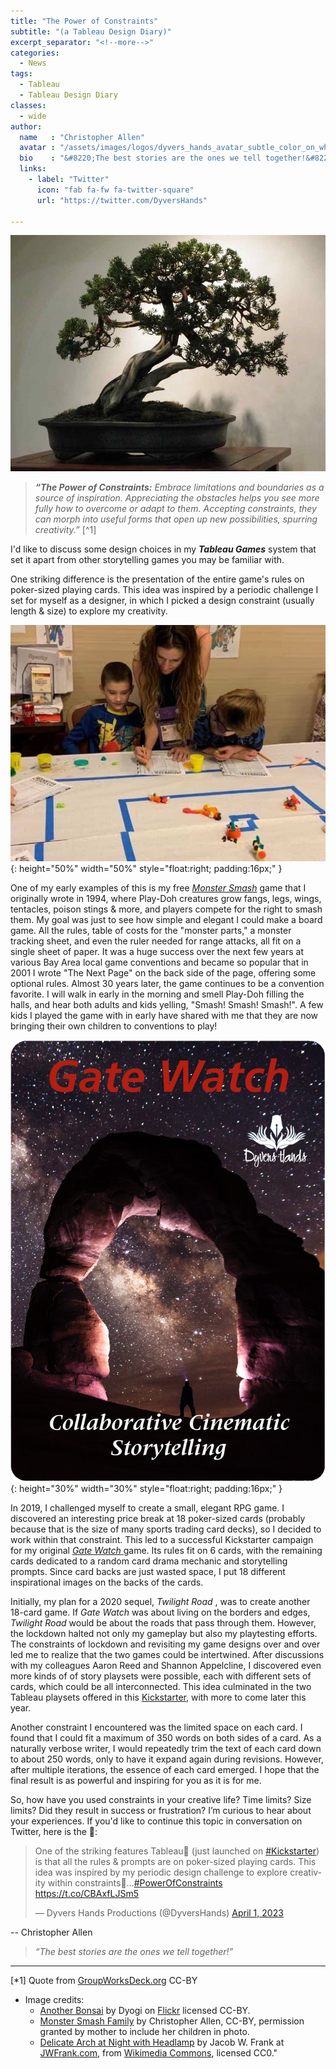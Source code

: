```yaml
---
title: "The Power of Constraints"
subtitle: "(a Tableau Design Diary)"
excerpt_separator: "<!--more-->"
categories:
  - News
tags:
  - Tableau
  - Tableau Design Diary
classes:
  - wide
author:
  name   : "Christopher Allen"
  avatar : "/assets/images/logos/dyvers_hands_avatar_subtle_color_on_white.svg"
  bio    : "&#8220;The best stories are the ones we tell together!&#8221;"
  links:
    - label: "Twitter"
      icon: "fab fa-fw fa-twitter-square"
      url: "https://twitter.com/DyversHands"

---
```


![Another Bonsai](/assets/images/originals/5524991164_9d9c99bdd7_o.jpg)

> ***“The Power of Constraints:**  Embrace limitations and boundaries as a source of inspiration. Appreciating the obstacles helps you see more fully how to overcome or adapt to them. Accepting constraints, they can morph into useful forms that open up new possibilities, spurring creativity.”*    [^1]

I'd like to discuss some design choices in my ***Tableau Games*** system that set it apart from other storytelling games you may be familiar with.

One striking difference is the presentation of the entire game's rules on poker-sized playing cards. This idea was inspired by a periodic challenge I set for myself as a designer, in which I picked a design constraint (usually length & size) to explore my creativity.

<!--more-->

![Monster Smash Family](/assets/images/originals/DzzjySEVAAAJWS9.jpg){: height="50%" width="50%" style="float:right; padding:16px;" }

One of my early examples of this is my free [*Monster Smash*](https://github.com/ChristopherA/MonsterSmashGame2001) game that I originally wrote in 1994, where Play-Doh creatures grow fangs, legs, wings, tentacles, poison stings & more, and players compete for the right to smash them. My goal was just to see how simple and elegant I could make a board game. All the rules, table of costs for the "monster parts," a monster tracking sheet, and even the ruler needed for range attacks, all fit on a single sheet of paper. It was a huge success over the next few years at various Bay Area local game conventions and became so popular that in 2001 I wrote "The Next Page" on the back side of the page, offering some optional rules. Almost 30 years later, the game continues to be a convention favorite. I will walk in early in the morning and smell Play-Doh filling the halls, and hear both adults and kids yelling, "Smash! Smash! Smash!". A few kids I played the game with in early have shared with me that they are now bringing their own children to conventions to play!

![Gate Watch - Cover (Transparent, Curved Corners, 750x1050)](/assets/images/games/gatewatch2019/gate_watch_2019_cover_transparent_curvedcorners_750x1050.png){: height="30%" width="30%" style="float:right; padding:16px;" }

In 2019, I challenged myself to create a small, elegant RPG game. I discovered an interesting price break at 18 poker-sized cards (probably because that is the size of many sports trading card decks), so I decided to work within that constraint. This led to a successful Kickstarter campaign for my original [ *Gate Watch* ](https://www.kickstarter.com/projects/christophera/gate-watcha-collaborative-storytelling-game-quickstarter) game. Its rules fit on 6 cards, with the remaining cards dedicated to a random card drama mechanic and storytelling prompts. Since card backs are just wasted space, I put 18 different inspirational images on the backs of the cards.

Initially, my plan for a 2020 sequel, *Twilight Road* , was to create another 18-card game. If  *Gate Watch*  was about living on the borders and edges,  *Twilight Road*  would be about the roads that pass through them. However, the lockdown halted not only my gameplay but also my playtesting efforts. The constraints of lockdown and revisiting my game designs over and over led me to realize that the two games could be intertwined. After discussions with my colleagues Aaron Reed and Shannon Appelcline, I discovered even more kinds of of story playsets were possible, each with different sets of cards, which could be all interconnected. This idea culminated in the two Tableau playsets offered in this [Kickstarter](https://www.kickstarter.com/projects/christophera/tableau-twilight-road-and-gate-watch-playsets-quickstarter), with more to come later this year.

Another constraint I encountered was the limited space on each card. I found that I could fit a maximum of 350 words on both sides of a card. As a naturally verbose writer, I would repeatedly trim the text of each card down to about 250 words, only to have it expand again during revisions. However, after multiple iterations, the essence of each card emerged. I hope that the final result is as powerful and inspiring for you as it is for me.

So, how have you used constraints in your creative life? Time limits? Size limits? Did they result in success or frustration? I’m curious to hear about your experiences. If you'd like to continue this topic in conversation on Twitter, here is the 🧵:

<blockquote class="twitter-tweet"><p lang="en" dir="ltr">One of the striking features Tableau🎴 (just launched on <a href="https://twitter.com/hashtag/Kickstarter?src=hash&amp;ref_src=twsrc%5Etfw">#Kickstarter</a>) is that all the rules &amp; prompts are on poker-sized playing cards. This idea was inspired by my periodic design challenge to explore creativity within constraints🧵…<a href="https://twitter.com/hashtag/PowerOfConstraints?src=hash&amp;ref_src=twsrc%5Etfw">#PowerOfConstraints</a> <a href="https://t.co/CBAxfLJSm5">https://t.co/CBAxfLJSm5</a></p>&mdash; Dyvers Hands Productions (@DyversHands) <a href="https://twitter.com/DyversHands/status/1642282294349291523?ref_src=twsrc%5Etfw">April 1, 2023</a></blockquote> <script async src="https://platform.twitter.com/widgets.js" charset="utf-8"></script>

-- Christopher Allen

> *“The best stories are the ones we tell together!”*

---

[*1] Quote from [GroupWorksDeck.org](https://groupworksdeck.org/patterns/Power_of_Constraints) CC-BY

* Image credits: 
  * [Another Bonsai](/assets/images/originals/5524991164_9d9c99bdd7_o.jpg) by Dyogi on [Flickr](https://www.flickr.com/photos/30014417@N04/5524991164/) licensed CC-BY.
  * [Monster Smash Family](/assets/images/originals/DzzjySEVAAAJWS9.jpg) by Christopher Allen, CC-BY, permission granted by mother to include her children in photo.
  * [Delicate Arch at Night with Headlamp](/assets/images/originals/Delicate_Arch_at_Night_with_Headlamp_(8708155337).jpg) by Jacob W. Frank at [JWFrank.com](https://JWFrank.com), from [Wikimedia Commons](https://commons.wikimedia.org/wiki/File:Delicate_Arch_at_Night_with_Headlamp_%288708155337%29.jpg), licensed CC0."
